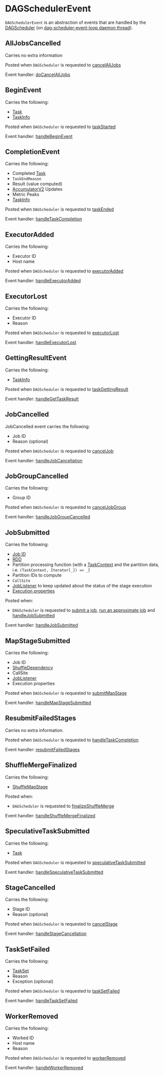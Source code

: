 # DAGSchedulerEvent

`DAGSchedulerEvent` is an abstraction of events that are handled by the [DAGScheduler](DAGScheduler.md) (on [dag-scheduler-event-loop daemon thread](DAGSchedulerEventProcessLoop.md)).

## <span id="AllJobsCancelled"> AllJobsCancelled

Carries no extra information

Posted when `DAGScheduler` is requested to [cancelAllJobs](DAGScheduler.md#cancelAllJobs)

Event handler: [doCancelAllJobs](DAGScheduler.md#doCancelAllJobs)

## <span id="BeginEvent"> BeginEvent

Carries the following:

* [Task](Task.md)
* [TaskInfo](TaskInfo.md)

Posted when `DAGScheduler` is requested to [taskStarted](DAGScheduler.md#taskStarted)

Event handler: [handleBeginEvent](DAGScheduler.md#handleBeginEvent)

## <span id="CompletionEvent"> CompletionEvent

Carries the following:

* <span id="CompletionEvent-task"> Completed [Task](Task.md)
* <span id="CompletionEvent-reason"> `TaskEndReason`
* <span id="CompletionEvent-result"> Result (value computed)
* <span id="CompletionEvent-accumUpdates"> [AccumulatorV2](../accumulators/AccumulatorV2.md) Updates
* <span id="CompletionEvent-metricPeaks"> Metric Peaks
* <span id="CompletionEvent-taskInfo"> [TaskInfo](TaskInfo.md)

Posted when `DAGScheduler` is requested to [taskEnded](DAGScheduler.md#taskEnded)

Event handler: [handleTaskCompletion](DAGScheduler.md#handleTaskCompletion)

## <span id="ExecutorAdded"> ExecutorAdded

Carries the following:

* Executor ID
* Host name

Posted when `DAGScheduler` is requested to [executorAdded](DAGScheduler.md#executorAdded)

Event handler: [handleExecutorAdded](DAGScheduler.md#handleExecutorAdded)

## <span id="ExecutorLost"> ExecutorLost

Carries the following:

* Executor ID
* Reason

Posted when `DAGScheduler` is requested to [executorLost](DAGScheduler.md#executorLost)

Event handler: [handleExecutorLost](DAGScheduler.md#handleExecutorLost)

## <span id="GettingResultEvent"> GettingResultEvent

Carries the following:

* [TaskInfo](TaskInfo.md)

Posted when `DAGScheduler` is requested to [taskGettingResult](DAGScheduler.md#taskGettingResult)

Event handler: [handleGetTaskResult](DAGScheduler.md#handleGetTaskResult)

## <span id="JobCancelled"> JobCancelled

JobCancelled event carries the following:

* Job ID
* Reason (optional)

Posted when `DAGScheduler` is requested to [cancelJob](DAGScheduler.md#cancelJob)

Event handler: [handleJobCancellation](DAGScheduler.md#handleJobCancellation)

## <span id="JobGroupCancelled"> JobGroupCancelled

Carries the following:

* Group ID

Posted when `DAGScheduler` is requested to [cancelJobGroup](DAGScheduler.md#cancelJobGroup)

Event handler: [handleJobGroupCancelled](DAGScheduler.md#handleJobGroupCancelled)

## <span id="JobSubmitted"> JobSubmitted

Carries the following:

* [Job ID](DAGScheduler.md#nextJobId)
* [RDD](../rdd/RDD.md)
* Partition processing function (with a [TaskContext](TaskContext.md) and the partition data, i.e. `(TaskContext, Iterator[_]) => _`)
* Partition IDs to compute
* `CallSite`
* [JobListener](JobListener.md) to keep updated about the status of the stage execution
* [Execution properties](../SparkContext.md#localProperties)

Posted when:

* `DAGScheduler` is requested to [submit a job](DAGScheduler.md#submitJob), [run an approximate job](DAGScheduler.md#runApproximateJob) and [handleJobSubmitted](DAGScheduler.md#handleJobSubmitted)

Event handler: [handleJobSubmitted](DAGScheduler.md#handleJobSubmitted)

## <span id="MapStageSubmitted"> MapStageSubmitted

Carries the following:

* Job ID
* [ShuffleDependency](../rdd/ShuffleDependency.md)
* CallSite
* [JobListener](JobListener.md)
* Execution properties

Posted when `DAGScheduler` is requested to [submitMapStage](DAGScheduler.md#submitMapStage)

Event handler: [handleMapStageSubmitted](DAGScheduler.md#handleMapStageSubmitted)

## <span id="ResubmitFailedStages"> ResubmitFailedStages

Carries no extra information.

Posted when `DAGScheduler` is requested to [handleTaskCompletion](DAGScheduler.md#handleTaskCompletion)

Event handler: [resubmitFailedStages](DAGScheduler.md#resubmitFailedStages)

## <span id="ShuffleMergeFinalized"> ShuffleMergeFinalized

Carries the following:

* [ShuffleMapStage](ShuffleMapStage.md)

Posted when:

* `DAGScheduler` is requested to [finalizeShuffleMerge](DAGScheduler.md#finalizeShuffleMerge)

Event handler: [handleShuffleMergeFinalized](DAGScheduler.md#handleShuffleMergeFinalized)

## <span id="SpeculativeTaskSubmitted"> SpeculativeTaskSubmitted

Carries the following:

* [Task](Task.md)

Posted when `DAGScheduler` is requested to [speculativeTaskSubmitted](DAGScheduler.md#speculativeTaskSubmitted)

Event handler: [handleSpeculativeTaskSubmitted](DAGScheduler.md#handleSpeculativeTaskSubmitted)

## <span id="StageCancelled"> StageCancelled

Carries the following:

* Stage ID
* Reason (optional)

Posted when `DAGScheduler` is requested to [cancelStage](DAGScheduler.md#cancelStage)

Event handler: [handleStageCancellation](DAGScheduler.md#handleStageCancellation)

## <span id="TaskSetFailed"> TaskSetFailed

Carries the following:

* [TaskSet](TaskSet.md)
* Reason
* Exception (optional)

Posted when `DAGScheduler` is requested to [taskSetFailed](DAGScheduler.md#taskSetFailed)

Event handler: [handleTaskSetFailed](DAGScheduler.md#handleTaskSetFailed)

## <span id="WorkerRemoved"> WorkerRemoved

Carries the following:

* Worked ID
* Host name
* Reason

Posted when `DAGScheduler` is requested to [workerRemoved](DAGScheduler.md#workerRemoved)

Event handler: [handleWorkerRemoved](DAGScheduler.md#handleWorkerRemoved)
